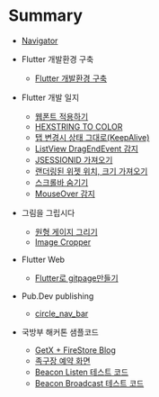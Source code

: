 # Summary

* [Navigator](README.md)
- Flutter 개발환경 구축
    - [Flutter 개발환경 구축](000.md)
- Flutter 개발 일지
    - [웹폰트 적용하기](001.md)
    - [HEXSTRING TO COLOR](002.md)
    - [탭 변경시 상태 그대로(KeepAlive)](003.md)
    - [ListView DragEndEvent 감지](004.md)
    - [JSESSIONID 가져오기](https://github.com/111coding/flutter_session_utils/blob/main/session_utils.dart)
    - [랜더링된 위젯 위치, 크기 가져오기](https://github.com/111coding/flutter_overlay_tooltip/blob/master/lib/render_util.dart)
    - [스크롤바 숨기기](https://github.com/111coding/flutter_scrollbar_hide_code)
    - [MouseOver 감지](https://github.com/111coding/flutter_hover_button/blob/main/svg_button.dart)
    
- 그림을 그립시다
    - [원형 게이지 그리기](1_001.md)
    - [Image Cropper](1_002.md)

- Flutter Web
    - [Flutter로 gitpage만들기](https://github.com/111coding/flutter_gitpage_home)

- Pub.Dev publishing
    - [circle_nav_bar](https://pub.dev/packages/circle_nav_bar)

- 국방부 해커톤 샘플코드
  - [GetX + FireStore Blog](https://github.com/111coding/Flutter-GetX-Firesotre-Blog)
  - [족구장 예약 화면](https://github.com/111coding/Flutter-GetX-Jokkoo)
  - [Beacon Listen 테스트 코드](https://github.com/111coding/Flutter-Beacon-Listen)
  - [Beacon Broadcast 테스트 코드](https://github.com/111coding/Flutter-Beacon-Broadcast)

